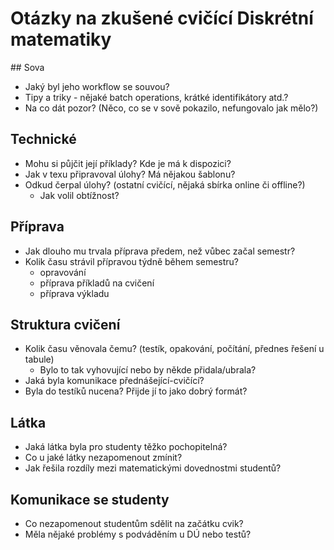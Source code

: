 # Otázky na zkušené cvičící Diskrétní matematiky

## Sova
- Jaký byl jeho workflow se souvou?  
- Tipy a triky - nějaké batch operations, krátké identifikátory atd.?  
- Na co dát pozor? (Něco, co se v sově pokazilo, nefungovalo jak mělo?)

## Technické
- Mohu si půjčit její příklady? Kde je má k dispozici?
- Jak v texu připravoval úlohy? Má nějakou šablonu?  
- Odkud čerpal úlohy? (ostatní cvičící, nějaká sbírka online či offline?)
  - Jak volil obtížnost?

## Příprava
- Jak dlouho mu trvala příprava předem, než vůbec začal semestr?  
- Kolik času strávil přípravou týdně během semestru?  
  - opravování  
  - příprava příkladů na cvičení  
  - příprava výkladu

## Struktura cvičení

- Kolik času věnovala čemu? (testík, opakování, počítání, přednes řešení u tabule)
  - Bylo to tak vyhovující nebo by někde přidala/ubrala?
- Jaká byla komunikace přednášející-cvičící?
- Byla do testíků nucena? Přijde jí to jako dobrý formát?

## Látka

- Jaká látka byla pro studenty těžko pochopitelná?
- Co u jaké látky nezapomenout zmínit?
- Jak řešila rozdíly mezi matematickými dovednostmi studentů?

## Komunikace se studenty

- Co nezapomenout studentům sdělit na začátku cvik?
- Měla nějaké problémy s podváděním u DÚ nebo testů?